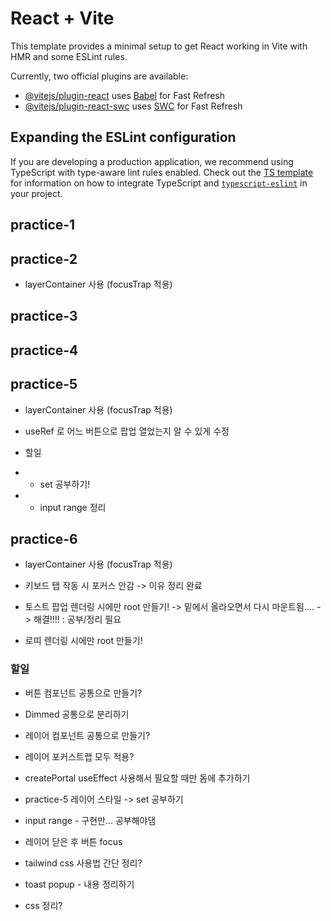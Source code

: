 # React + Vite

This template provides a minimal setup to get React working in Vite with HMR and some ESLint rules.

Currently, two official plugins are available:

- [@vitejs/plugin-react](https://github.com/vitejs/vite-plugin-react/blob/main/packages/plugin-react) uses [Babel](https://babeljs.io/) for Fast Refresh
- [@vitejs/plugin-react-swc](https://github.com/vitejs/vite-plugin-react/blob/main/packages/plugin-react-swc) uses [SWC](https://swc.rs/) for Fast Refresh

## Expanding the ESLint configuration

If you are developing a production application, we recommend using TypeScript with type-aware lint rules enabled. Check out the [TS template](https://github.com/vitejs/vite/tree/main/packages/create-vite/template-react-ts) for information on how to integrate TypeScript and [`typescript-eslint`](https://typescript-eslint.io) in your project.

## practice-1

## practice-2

- layerContainer 사용 (focusTrap 적용)

## practice-3

## practice-4

## practice-5

- layerContainer 사용 (focusTrap 적용)
- useRef 로 어느 버튼으로 팝업 열었는지 알 수 있게 수정

- 할일
- - set 공부하기!
- - input range 정리

## practice-6

- layerContainer 사용 (focusTrap 적용)

- 키보드 탭 작동 시 포커스 안감 -> 이유 정리 완료

- 토스트 팝업 렌더링 시에만 root 만들기! -> 밑에서 올라오면서 다시 마운트됨.... -> 해결!!!! : 공부/정리 필요
- 로띠 렌더링 시에만 root 만들기!

### 할일

- 버튼 컴포넌트 공통으로 만들기?
- Dimmed 공통으로 분리하기
- 레이어 컴포넌트 공통으로 만들기?
- 레이어 포커스트랩 모두 적용?
- createPortal useEffect 사용해서 필요할 때만 돔에 추가하기
- practice-5 레이어 스타일 -> set 공부하기
- input range - 구현만... 공부해야댐

- 레이어 닫은 후 버튼 focus

- tailwind css 사용법 간단 정리?
- toast popup - 내용 정리하기

- css 정리?

